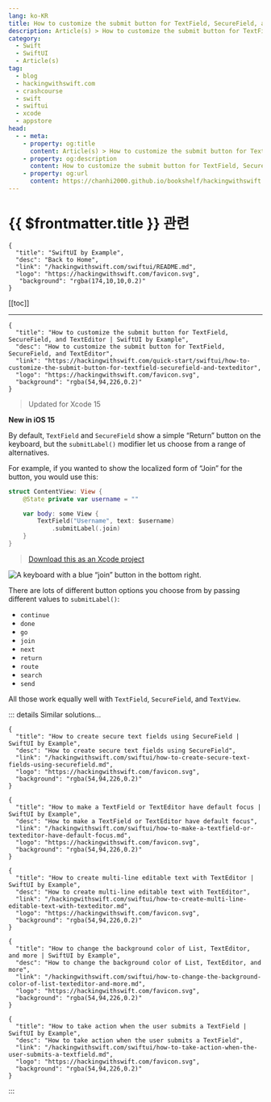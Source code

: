 ```yaml
---
lang: ko-KR
title: How to customize the submit button for TextField, SecureField, and TextEditor
description: Article(s) > How to customize the submit button for TextField, SecureField, and TextEditor
category:
  - Swift
  - SwiftUI
  - Article(s)
tag: 
  - blog
  - hackingwithswift.com
  - crashcourse
  - swift
  - swiftui
  - xcode
  - appstore
head:
  - - meta:
    - property: og:title
      content: Article(s) > How to customize the submit button for TextField, SecureField, and TextEditor
    - property: og:description
      content: How to customize the submit button for TextField, SecureField, and TextEditor
    - property: og:url
      content: https://chanhi2000.github.io/bookshelf/hackingwithswift.com/swiftui/how-to-customize-the-submit-button-for-textfield-securefield-and-texteditor.html
---
```


# {{ $frontmatter.title }} 관련

```component VPCard
{
  "title": "SwiftUI by Example",
  "desc": "Back to Home",
  "link": "/hackingwithswift.com/swiftui/README.md",
  "logo": "https://hackingwithswift.com/favicon.svg",
   "background": "rgba(174,10,10,0.2)"
}
```

[[toc]]

---

```component VPCard
{
  "title": "How to customize the submit button for TextField, SecureField, and TextEditor | SwiftUI by Example",
  "desc": "How to customize the submit button for TextField, SecureField, and TextEditor",
  "link": "https://hackingwithswift.com/quick-start/swiftui/how-to-customize-the-submit-button-for-textfield-securefield-and-texteditor",
  "logo": "https://hackingwithswift.com/favicon.svg",
  "background": "rgba(54,94,226,0.2)"
}
```

> Updated for Xcode 15

**New in iOS 15**

By default, `TextField` and `SecureField` show a simple “Return” button on the keyboard, but the `submitLabel()` modifier let us choose from a range of alternatives.

For example, if you wanted to show the localized form of “Join” for the button, you would use this:

```swift
struct ContentView: View {
    @State private var username = ""

    var body: some View {
        TextField("Username", text: $username)
            .submitLabel(.join)
    }
}
```

> [<FontIcon icon="fas fa-file-zipper"/>Download this as an Xcode project](https://hackingwithswift.com/files/projects/swiftui/how-to-customize-the-submit-button-for-textfield-securefield-and-texteditor-1.zip)

![A keyboard with a blue “join” button in the bottom right.](https://hackingwithswift.com/img/books/quick-start/swiftui/how-to-customize-the-submit-button-for-textfield-securefield-and-texteditor-1~dark.png)

There are lots of different button options you choose from by passing different values to `submitLabel()`:

- `continue`
- `done`
- `go`
- `join`
- `next`
- `return`
- `route`
- `search`
- `send`

All those work equally well with `TextField`, `SecureField`, and `TextView`.

::: details Similar solutions…

```component VPCard
{
  "title": "How to create secure text fields using SecureField | SwiftUI by Example",
  "desc": "How to create secure text fields using SecureField",
  "link": "/hackingwithswift.com/swiftui/how-to-create-secure-text-fields-using-securefield.md",
  "logo": "https://hackingwithswift.com/favicon.svg",
  "background": "rgba(54,94,226,0.2)"
}
```

```component VPCard
{
  "title": "How to make a TextField or TextEditor have default focus | SwiftUI by Example",
  "desc": "How to make a TextField or TextEditor have default focus",
  "link": "/hackingwithswift.com/swiftui/how-to-make-a-textfield-or-texteditor-have-default-focus.md",
  "logo": "https://hackingwithswift.com/favicon.svg",
  "background": "rgba(54,94,226,0.2)"
}
```

```component VPCard
{
  "title": "How to create multi-line editable text with TextEditor | SwiftUI by Example",
  "desc": "How to create multi-line editable text with TextEditor",
  "link": "/hackingwithswift.com/swiftui/how-to-create-multi-line-editable-text-with-texteditor.md",
  "logo": "https://hackingwithswift.com/favicon.svg",
  "background": "rgba(54,94,226,0.2)"
}
```

```component VPCard
{
  "title": "How to change the background color of List, TextEditor, and more | SwiftUI by Example",
  "desc": "How to change the background color of List, TextEditor, and more",
  "link": "/hackingwithswift.com/swiftui/how-to-change-the-background-color-of-list-texteditor-and-more.md",
  "logo": "https://hackingwithswift.com/favicon.svg",
  "background": "rgba(54,94,226,0.2)"
}
```

```component VPCard
{
  "title": "How to take action when the user submits a TextField | SwiftUI by Example",
  "desc": "How to take action when the user submits a TextField",
  "link": "/hackingwithswift.com/swiftui/how-to-take-action-when-the-user-submits-a-textfield.md",
  "logo": "https://hackingwithswift.com/favicon.svg",
  "background": "rgba(54,94,226,0.2)"
}
```

:::

